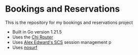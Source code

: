 # Bookings and Reservations

This is the repository for my bookings and reservations project

- Built in Go version 1.21.5
- Uses the [Chi Router](https://github.com/go-chi/chi/v5)
- Uses [Alex Edward's SCS](https://github.com/alexedwards/scs/v2) session management p
- Uses [nosurf](https://github.com/justinas/nosurf)